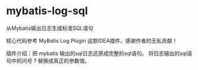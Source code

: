 # mybatis-log-sql
从Mybatis输出日志生成标准SQL语句


核心代码参考 MyBatis Log Plugin 这款IDEA插件，感谢作者的无私贡献！

插件介绍：把 mybatis 输出的sql日志还原成完整的sql语句。 将日志输出的sql语句中的问号 ? 替换成真正的参数值。
